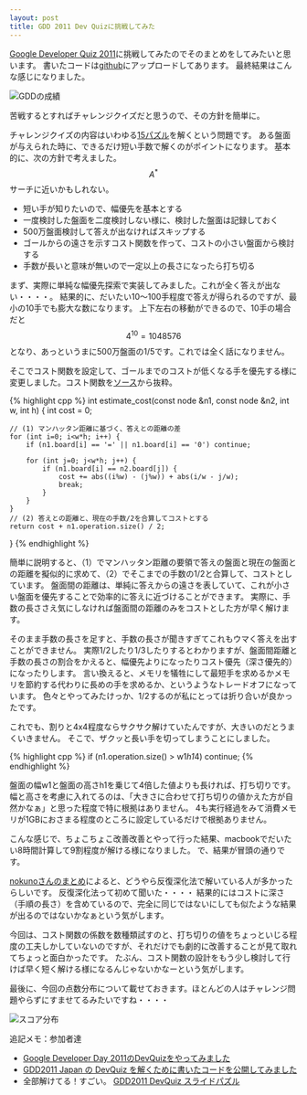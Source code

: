 ```yaml
---
layout: post
title: GDD 2011 Dev Quizに挑戦してみた
---
```


[Google Developer Quiz 2011](http://gdd-2011-quiz-japan.appspot.com/)に挑戦してみたのでそのまとめをしてみたいと思います。
書いたコードは[github](https://github.com/harajune/google-developer-day-quiz-2011)にアップロードしてあります。
最終結果はこんな感じになりました。

![GDDの成績]({{site.baseurl}}/assets/google-quiz/score.png)

苦戦するとすればチャレンジクイズだと思うので、その方針を簡単に。

チャレンジクイズの内容はいわゆる[15パズル](http://ja.wikipedia.org/wiki/15%E3%83%91%E3%82%BA%E3%83%AB)を解くという問題です。
ある盤面が与えられた時に、できるだけ短い手数で解くのがポイントになります。
基本的に、次の方針で考えました。$$A^*$$サーチに近いかもしれない。

<!--more-->

* 短い手が知りたいので、幅優先を基本とする
* 一度検討した盤面を二度検討しない様に、検討した盤面は記録しておく
* 500万盤面検討して答えが出なければスキップする
* ゴールからの遠さを示すコスト関数を作って、コストの小さい盤面から検討する
* 手数が長いと意味が無いので一定以上の長さになったら打ち切る

まず、実際に単純な幅優先探索で実装してみました。これが全く答えが出ない・・・・。
結果的に、だいたい10〜100手程度で答えが得られるのですが、最小の10手でも膨大な数になります。
上下左右の移動ができるので、10手の場合だと$$4^{10}=1048576$$となり、あっというまに500万盤面の1/5です。これでは全く話になりません。

そこでコスト関数を設定して、ゴールまでのコストが低くなる手を優先する様に変更しました。コスト関数を[ソース](https://github.com/harajune/google-developer-day-quiz-2011/blob/master/slidingpuzzle/sliding2.cpp)から抜粋。

{% highlight cpp %}
int estimate_cost(const node &n1, const node &n2, int w, int h) {
    int cost = 0;
    
    // (1) マンハッタン距離に基づく、答えとの距離の差
    for (int i=0; i<w*h; i++) {
        if (n1.board[i] == '=' || n1.board[i] == '0') continue;

        for (int j=0; j<w*h; j++) {
            if (n1.board[i] == n2.board[j]) {
                cost += abs((i%w) - (j%w)) + abs(i/w - j/w);
                break;
            }
        }
    }
    // (2) 答えとの距離と、現在の手数/2を合算してコストとする
    return cost + n1.operation.size() / 2;
}
{% endhighlight %}

簡単に説明すると、（1）でマンハッタン距離の要領で答えの盤面と現在の盤面との距離を擬似的に求めて、（2）でそこまでの手数の1/2と合算して、コストとしています。
盤面間の距離は、単純に答えからの遠さを表していて、これが小さい盤面を優先することで効率的に答えに近づけることができます。
実際に、手数の長ささえ気にしなければ盤面間の距離のみをコストとした方が早く解けます。

そのまま手数の長さを足すと、手数の長さが聞きすぎてこれもウマく答えを出すことができません。
実際1/2したり1/3したりするとわかりますが、盤面間距離と手数の長さの割合をかえると、幅優先よりになったりコスト優先（深さ優先的）になったりします。
言い換えると、メモリを犠牲にして最短手を求めるかメモリを節約する代わりに長めの手を求めるか、というようなトレードオフになっています。
色々とやってみたけっか、1/2するのが私にとっては折り合いが良かったです。

これでも、割りと4x4程度ならサクサク解けていたんですが、大きいのだとうまくいきません。
そこで、ザクッと長い手を切ってしまうことにしました。

{% highlight cpp %}
    if (n1.operation.size() > w1*h1*4) continue;
{% endhighlight %}

盤面の幅w1と盤面の高さh1を乗じて4倍した値よりも長ければ、打ち切りです。
幅と高さを考慮に入れてるのは、「大きさに合わせて打ち切りの値かえた方が自然かなぁ」と思った程度で特に根拠はありません。
4も実行経過をみて消費メモリが1GBにおさまる程度のところに設定しているだけで根拠ありません。

こんな感じで、ちょこちょこ改善改善とやって行った結果、macbookでだいたい8時間計算して9割程度が解ける様になりました。
で、結果が冒頭の通りです。

[nokunoさんのまとめ](http://d.hatena.ne.jp/nokuno/20110913/1315865998)によると、どうやら反復深化法で解いている人が多かったらしいです。
反復深化法って初めて聞いた・・・・
結果的にはコストに深さ（手順の長さ）を含めているので、完全に同じではないにしても似たような結果が出るのではないかなぁという気がします。

今回は、コスト関数の係数を数種類試すのと、打ち切りの値をちょっといじる程度の工夫しかしていないのですが、それだけでも劇的に改善することが見て取れてちょっと面白かったです。
たぶん、コスト関数の設計をもう少し検討して行けば早く短く解ける様になるんじゃないかなーという気がします。

最後に、今回の点数分布について載せておきます。ほとんどの人はチャレンジ問題やらずにすませてるみたいですね・・・・

![スコア分布]({{site.baseurl}}/assets/google-quiz/dist.png)

追記メモ：参加者達

* [Google Developer Day 2011のDevQuizをやってみました ](http://d.hatena.ne.jp/ser1zw/20110913/1315850858)
* [GDD2011 Japan の DevQuiz を解くために書いたコードを公開してみました](http://watcher.moe-nifty.com/memo/2011/09/gdd2011-japan-d.html)
* 全部解けてる！すごい。 [GDD2011 DevQuiz スライドパズル](http://d.hatena.ne.jp/tumo300-500/20110913/1315923470)



